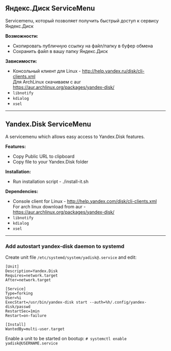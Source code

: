 Яндекс.Диск ServiceMenu 
-----------------------

Servicemenu, который позволяет получить быстрый доступ к сервису Яндекс.Диск

**Возможности:**

- Скопировать публичную ссылку на файл/папку в буфер обмена
- Сохранить файл в вашу папку Яндекс.Диск

**Зависимости:**

- Консольный клиент для Linux - http://help.yandex.ru/disk/cli-clients.xml
<br/>Для ArchLinux скачиваем с aur https://aur.archlinux.org/packages/yandex-disk/
- `libnotify` 
- `kdialog`
- `xsel`

------------------------

Yandex.Disk ServiceMenu
-----------------------
A servicemenu which allows easy access to Yandex.Disk features.

**Features:**

- Copy Public URL to clipboard
- Copy file to your Yandex.Disk folder

**Installation:**

- Run installation script - ./install-it.sh

**Dependencies:**

- Console client for Linux - http://help.yandex.com/disk/cli-clients.xml
<br/>For arch linux download from aur - https://aur.archlinux.org/packages/yandex-disk/
- `libnotify`
- `kdialog`
- `xsel`

----------------------------

### Add autostart yandex-disk daemon to systemd

Create unit file `/etc/systemd/system/yadisk@.service` and edit:

```
[Unit]
Description=Yandex.Disk
Requires=network.target
After=network.target

[Service]
Type=forking
User=%i
ExecStart=/usr/bin/yandex-disk start --auth=%h/.config/yandex-disk/passwd
RestartSec=1min
Restart=on-failure

[Install]
WantedBy=multi-user.target
```

Enable a unit to be started on bootup:
`# systemctl enable yadisk@USERNAME.service `